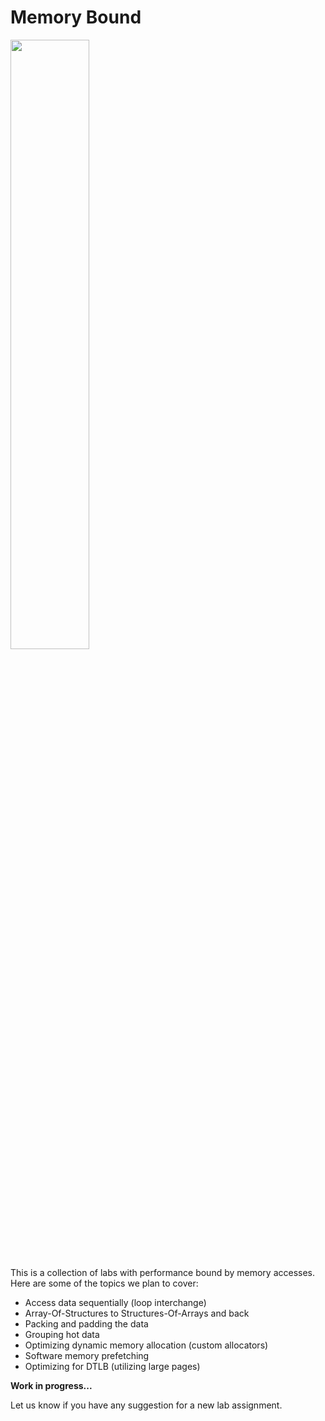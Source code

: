 # Memory Bound

[<img src="https://drive.google.com/uc?export=view&id=1gOFPTbLlLLXQrWccnLRAWd_uUZcFlosk" width="50%">](https://youtu.be/jxK6GAyp8XE)

This is a collection of labs with performance bound by memory accesses. Here are some of the topics we plan to cover:

* Access data sequentially (loop interchange)
* Array-Of-Structures to Structures-Of-Arrays and back
* Packing and padding the data
* Grouping hot data
* Optimizing dynamic memory allocation (custom allocators)
* Software memory prefetching
* Optimizing for DTLB (utilizing large pages)

**Work in progress...**

Let us know if you have any suggestion for a new lab assignment.
